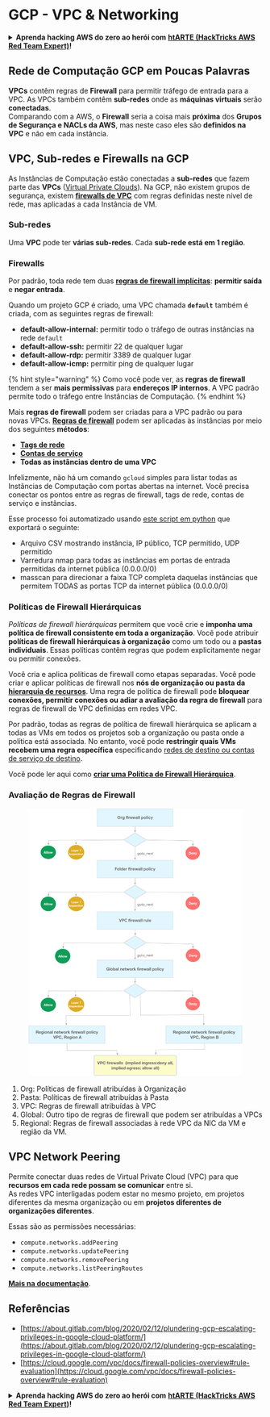 # GCP - VPC & Networking

<details>

<summary><strong>Aprenda hacking AWS do zero ao herói com</strong> <a href="https://training.hacktricks.xyz/courses/arte"><strong>htARTE (HackTricks AWS Red Team Expert)</strong></a><strong>!</strong></summary>

Outras maneiras de apoiar o HackTricks:

- Se você quiser ver sua **empresa anunciada no HackTricks** ou **baixar o HackTricks em PDF** Verifique os [**PLANOS DE ASSINATURA**](https://github.com/sponsors/carlospolop)!
- Obtenha o [**swag oficial PEASS & HackTricks**](https://peass.creator-spring.com)
- Descubra [**A Família PEASS**](https://opensea.io/collection/the-peass-family), nossa coleção exclusiva de [**NFTs**](https://opensea.io/collection/the-peass-family)
- **Junte-se ao** 💬 [**grupo Discord**](https://discord.gg/hRep4RUj7f) ou ao [**grupo telegram**](https://t.me/peass) ou **siga-nos** no **Twitter** 🐦 [**@hacktricks\_live**](https://twitter.com/hacktricks\_live)**.**
- **Compartilhe seus truques de hacking enviando PRs para** os repositórios do [**HackTricks**](https://github.com/carlospolop/hacktricks) e [**HackTricks Cloud**](https://github.com/carlospolop/hacktricks-cloud).

</details>

## **Rede de Computação GCP em Poucas Palavras**

**VPCs** contêm regras de **Firewall** para permitir tráfego de entrada para a VPC. As VPCs também contêm **sub-redes** onde as **máquinas virtuais** serão **conectadas**.\
Comparando com a AWS, o **Firewall** seria a coisa mais **próxima** dos **Grupos de Segurança e NACLs da AWS**, mas neste caso eles são **definidos na VPC** e não em cada instância.

## **VPC, Sub-redes e Firewalls na GCP**

As Instâncias de Computação estão conectadas a **sub-redes** que fazem parte das **VPCs** ([Virtual Private Clouds](https://cloud.google.com/vpc/docs/vpc)). Na GCP, não existem grupos de segurança, existem [**firewalls de VPC**](https://cloud.google.com/vpc/docs/firewalls) com regras definidas neste nível de rede, mas aplicadas a cada Instância de VM.

### Sub-redes

Uma **VPC** pode ter **várias sub-redes**. Cada **sub-rede está em 1 região**.

### Firewalls

Por padrão, toda rede tem duas [**regras de firewall implícitas**](https://cloud.google.com/vpc/docs/firewalls#default\_firewall\_rules): **permitir saída** e **negar entrada**.

Quando um projeto GCP é criado, uma VPC chamada **`default`** também é criada, com as seguintes regras de firewall:

- **default-allow-internal:** permitir todo o tráfego de outras instâncias na rede `default`
- **default-allow-ssh:** permitir 22 de qualquer lugar
- **default-allow-rdp:** permitir 3389 de qualquer lugar
- **default-allow-icmp:** permitir ping de qualquer lugar

{% hint style="warning" %}
Como você pode ver, as **regras de firewall** tendem a ser **mais permissivas** para **endereços IP internos**. A VPC padrão permite todo o tráfego entre Instâncias de Computação.
{% endhint %}

Mais **regras de firewall** podem ser criadas para a VPC padrão ou para novas VPCs. [**Regras de firewall**](https://cloud.google.com/vpc/docs/firewalls) podem ser aplicadas às instâncias por meio dos seguintes **métodos**:

- [**Tags de rede**](https://cloud.google.com/vpc/docs/add-remove-network-tags)
- [**Contas de serviço**](https://cloud.google.com/vpc/docs/firewalls#serviceaccounts)
- **Todas as instâncias dentro de uma VPC**

Infelizmente, não há um comando `gcloud` simples para listar todas as Instâncias de Computação com portas abertas na internet. Você precisa conectar os pontos entre as regras de firewall, tags de rede, contas de serviço e instâncias.

Esse processo foi automatizado usando [este script em python](https://gitlab.com/gitlab-com/gl-security/gl-redteam/gcp\_firewall\_enum) que exportará o seguinte:

- Arquivo CSV mostrando instância, IP público, TCP permitido, UDP permitido
- Varredura nmap para todas as instâncias em portas de entrada permitidas da internet pública (0.0.0.0/0)
- masscan para direcionar a faixa TCP completa daquelas instâncias que permitem TODAS as portas TCP da internet pública (0.0.0.0/0)

### Políticas de Firewall Hierárquicas <a href="#hierarchical-firewall-policies" id="hierarchical-firewall-policies"></a>

_Políticas de firewall hierárquicas_ permitem que você crie e **imponha uma política de firewall consistente em toda a organização**. Você pode atribuir **políticas de firewall hierárquicas à organização** como um todo ou a **pastas individuais**. Essas políticas contêm regras que podem explicitamente negar ou permitir conexões.

Você cria e aplica políticas de firewall como etapas separadas. Você pode criar e aplicar políticas de firewall nos **nós de organização ou pasta da** [**hierarquia de recursos**](https://cloud.google.com/resource-manager/docs/cloud-platform-resource-hierarchy). Uma regra de política de firewall pode **bloquear conexões, permitir conexões ou adiar a avaliação da regra de firewall** para regras de firewall de VPC definidas em redes VPC.

Por padrão, todas as regras de política de firewall hierárquica se aplicam a todas as VMs em todos os projetos sob a organização ou pasta onde a política está associada. No entanto, você pode **restringir quais VMs recebem uma regra específica** especificando [redes de destino ou contas de serviço de destino](https://cloud.google.com/vpc/docs/firewall-policies#targets).

Você pode ler aqui como [**criar uma Política de Firewall Hierárquica**](https://cloud.google.com/vpc/docs/using-firewall-policies#gcloud).

### Avaliação de Regras de Firewall

<figure><img src="../../../../.gitbook/assets/image.png" alt=""><figcaption></figcaption></figure>

1. Org: Políticas de firewall atribuídas à Organização
2. Pasta: Políticas de firewall atribuídas à Pasta
3. VPC: Regras de firewall atribuídas à VPC
4. Global: Outro tipo de regras de firewall que podem ser atribuídas a VPCs
5. Regional: Regras de firewall associadas à rede VPC da NIC da VM e região da VM.

## VPC Network Peering

Permite conectar duas redes de Virtual Private Cloud (VPC) para que **recursos em cada rede possam se comunicar** entre si.\
As redes VPC interligadas podem estar no mesmo projeto, em projetos diferentes da mesma organização ou em **projetos diferentes de organizações diferentes**.

Essas são as permissões necessárias:

- `compute.networks.addPeering`
- `compute.networks.updatePeering`
- `compute.networks.removePeering`
- `compute.networks.listPeeringRoutes`

[**Mais na documentação**](https://cloud.google.com/vpc/docs/vpc-peering).

## Referências

- [https://about.gitlab.com/blog/2020/02/12/plundering-gcp-escalating-privileges-in-google-cloud-platform/](https://about.gitlab.com/blog/2020/02/12/plundering-gcp-escalating-privileges-in-google-cloud-platform/)
- [https://cloud.google.com/vpc/docs/firewall-policies-overview#rule-evaluation](https://cloud.google.com/vpc/docs/firewall-policies-overview#rule-evaluation)

<details>

<summary><strong>Aprenda hacking AWS do zero ao herói com</strong> <a href="https://training.hacktricks.xyz/courses/arte"><strong>htARTE (HackTricks AWS Red Team Expert)</strong></a><strong>!</strong></summary>

Outras maneiras de apoiar o HackTricks:

- Se você quiser ver sua **empresa anunciada no HackTricks** ou **baixar o HackTricks em PDF** Verifique os [**PLANOS DE ASSINATURA**](https://github.com/sponsors/carlospolop)!
- Obtenha o [**swag oficial PEASS & HackTricks**](https://peass.creator-spring.com)
- Descubra [**A Família PEASS**](https://opensea.io/collection/the-peass-family), nossa coleção exclusiva de [**NFTs**](https://opensea.io/collection/the-peass-family)
- **Junte-se ao** 💬 [**grupo Discord**](https://discord.gg/hRep4RUj7f) ou ao [**grupo telegram**](https://t.me/peass) ou **siga-nos** no **Twitter** 🐦 [**@hacktricks\_live**](https://twitter.com/hacktricks\_live)**.**
- **Compartilhe seus truques de hacking enviando PRs para** os repositórios do [**HackTricks**](https://github.com/carlospolop/hacktricks) e [**HackTricks Cloud**](https://github.com/carlospolop/hacktricks-cloud).

</details>
